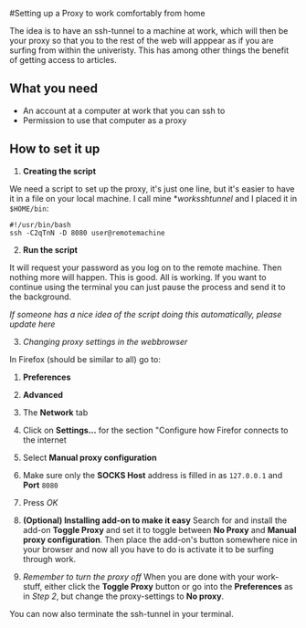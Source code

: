 #Setting up a Proxy to work comfortably from home

The idea is to have an ssh-tunnel to a machine at work, which will then be your proxy
so that you to the rest of the web will apppear as if you are surfing from within the
univeristy. This has among other things the benefit of getting access to articles.

## What you need

* An account at a computer at work that you can ssh to
* Permission to use that computer as a proxy

## How to set it up

1. **Creating the script**

  We need a script to set up the proxy, it's just one line, but it's easier to
  have it in a file on your local machine.
  I call mine **worksshtunnel* and I placed it in ```$HOME/bin```:
  
  ```
  #!/usr/bin/bash
  ssh -C2qTnN -D 8080 user@remotemachine
  ```
  
2. **Run the script**

  It will request your password as you log on to the remote machine. Then nothing more will happen. This is good.
  All is working.
  If you want to continue using the terminal you can just pause the process and send it to the background.

  *If someone has a nice idea of the script doing this automatically, please update here*

3. *Changing proxy settings in the webbrowser*

  In Firefox (should be similar to all) go to:
  
  1. **Preferences**
  2. **Advanced**
  3. The **Network** tab
  4. Click on **Settings...** for the section "Configure how Firefor connects to the internet
  5. Select **Manual proxy configuration**
  6. Make sure only the **SOCKS Host** address is filled in as ```127.0.0.1``` and **Port** ```8080```
  7. Press *OK*
  
4. **(Optional) Installing add-on to make it easy**
  Search for and install the add-on **Toggle Proxy** and set it to toggle between **No Proxy** and **Manual proxy configuration**.
  Then place the add-on's button somewhere nice in your browser and now all you have to do is activate it to be surfing through
  work.
  
5. *Remember to turn the proxy off*
  When you are done with your work-stuff, either click the **Toggle Proxy** button
  or go into the **Preferences** as in *Step 2*,
  but change the proxy-settings to **No proxy**.

  You can now also terminate the ssh-tunnel in your terminal.
